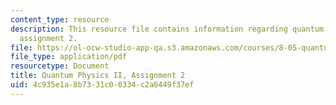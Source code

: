 ```yaml
---
content_type: resource
description: This resource file contains information regarding quantum physics II,
  assignment 2.
file: https://ol-ocw-studio-app-qa.s3.amazonaws.com/courses/8-05-quantum-physics-ii-fall-2013/4c935e1a8b7331c00334c2a6449f37ef_MIT8_05F13_ps2.pdf
file_type: application/pdf
resourcetype: Document
title: Quantum Physics II, Assignment 2
uid: 4c935e1a-8b73-31c0-0334-c2a6449f37ef
---
```

